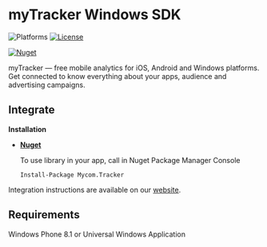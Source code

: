 # myTracker Windows SDK

![Platforms][platforms-svg]
[![License][license-svg]][license-link]

[![Nuget][nuget-svg]][nuget-link]

myTracker — free mobile analytics for iOS, Android and Windows platforms. Get connected to know everything about your apps, audience and advertising campaigns.

## Integrate

**Installation**
 - **[Nuget][nuget-link]**
 
   To use library in your app, call in Nuget Package Manager Console
   ```
   Install-Package Mycom.Tracker
   ```

Integration instructions are available on our [website](https://tracker.my.com/docs/).

## Requirements

Windows Phone 8.1 or Universal Windows Application

[license-svg]: https://img.shields.io/badge/license-LGPL-lightgrey.svg
[license-link]: https://github.com/myTrackerSDK/mytracker-windows/blob/master/LICENSE

[nuget-svg]: https://img.shields.io/nuget/v/Mycom.Tracker.svg
[nuget-link]: https://www.nuget.org/packages/Mycom.Tracker

[platforms-svg]:  https://img.shields.io/badge/platform-Windows-lightgrey.svg